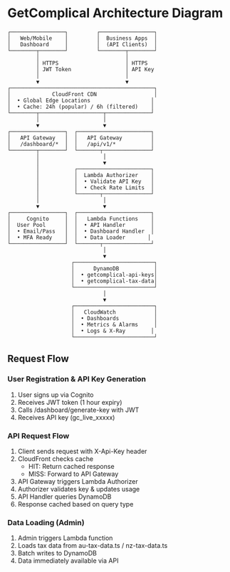 # GetComplical Architecture Diagram

```
┌─────────────────┐         ┌─────────────────┐
│   Web/Mobile    │         │  Business Apps  │
│   Dashboard     │         │  (API Clients)  │
└────────┬────────┘         └────────┬────────┘
         │                           │
         │ HTTPS                     │ HTTPS
         │ JWT Token                 │ API Key
         │                           │
         ▼                           ▼
┌─────────────────────────────────────────────┐
│             CloudFront CDN                  │
│  • Global Edge Locations                   │
│  • Cache: 24h (popular) / 6h (filtered)    │
└────────┬────────────────────┬──────────────┘
         │                    │
         ▼                    ▼
┌─────────────────┐  ┌───────────────────────┐
│   API Gateway   │  │   API Gateway         │
│   /dashboard/*  │  │   /api/v1/*           │
└────────┬────────┘  └───────┬───────────────┘
         │                    │
         │                    ▼
         │           ┌───────────────────────┐
         │           │  Lambda Authorizer    │
         │           │  • Validate API Key   │
         │           │  • Check Rate Limits  │
         │           └───────┬───────────────┘
         │                    │
         ▼                    ▼
┌─────────────────┐  ┌───────────────────────┐
│     Cognito     │  │   Lambda Functions    │
│  User Pool      │  │  • API Handler        │
│  • Email/Pass   │  │  • Dashboard Handler  │
│  • MFA Ready    │  │  • Data Loader       │
└─────────────────┘  └───────┬───────────────┘
                              │
                              ▼
                    ┌─────────────────────────┐
                    │      DynamoDB           │
                    │  • getcomplical-api-keys│
                    │  • getcomplical-tax-data│
                    └─────────────────────────┘
                              │
                              ▼
                    ┌─────────────────────────┐
                    │   CloudWatch            │
                    │  • Dashboards           │
                    │  • Metrics & Alarms     │
                    │  • Logs & X-Ray        │
                    └─────────────────────────┘
```

## Request Flow

### User Registration & API Key Generation
1. User signs up via Cognito
2. Receives JWT token (1 hour expiry)
3. Calls /dashboard/generate-key with JWT
4. Receives API key (gc_live_xxxxx)

### API Request Flow
1. Client sends request with X-Api-Key header
2. CloudFront checks cache
   - HIT: Return cached response
   - MISS: Forward to API Gateway
3. API Gateway triggers Lambda Authorizer
4. Authorizer validates key & updates usage
5. API Handler queries DynamoDB
6. Response cached based on query type

### Data Loading (Admin)
1. Admin triggers Lambda function
2. Loads tax data from au-tax-data.ts / nz-tax-data.ts
3. Batch writes to DynamoDB
4. Data immediately available via API